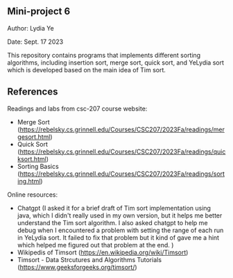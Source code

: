 ## Mini-project 6

Author: Lydia Ye

Date: Sept. 17 2023

This repository contains programs that implements different sorting algorithms, 
including insertion sort, merge sort, quick sort, and YeLydia sort which is developed
based on the main idea of Tim sort.


## References

Readings and labs from csc-207 course website:

- Merge Sort (https://rebelsky.cs.grinnell.edu/Courses/CSC207/2023Fa/readings/mergesort.html)
- Quick Sort (https://rebelsky.cs.grinnell.edu/Courses/CSC207/2023Fa/readings/quicksort.html)
- Sorting Basics (https://rebelsky.cs.grinnell.edu/Courses/CSC207/2023Fa/readings/sorting.html)

Online resources:


- Chatgpt (I asked it for a brief draft of Tim sort implementation using java, which I didn't really used in my own version, but it helps me better understand the Tim sort algorithm. I also asked chatgpt to help me debug when I encountered a problem with setting the range of each run in YeLydia sort. It failed to fix that problem but it kind of gave me a hint which helped me figured out that problem at the end. )
- Wikipedis of Timsort (https://en.wikipedia.org/wiki/Timsort)
- Timsort - Data Strcutures and Algorithms Tutorials (https://www.geeksforgeeks.org/timsort/)
